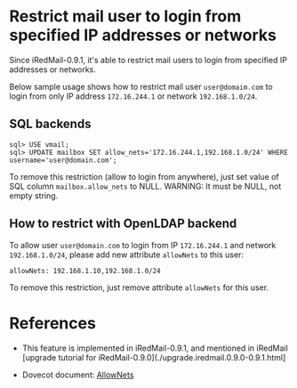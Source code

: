 # Restrict mail user to login from specified IP addresses or networks

Since iRedMail-0.9.1, it's able to restrict mail users to login from specified
IP addresses or networks.

Below sample usage shows how to restrict mail user `user@domaim.com` to login
from only IP address `172.16.244.1` or network `192.168.1.0/24`.

## SQL backends

```
sql> USE vmail;
sql> UPDATE mailbox SET allow_nets='172.16.244.1,192.168.1.0/24' WHERE username='user@domain.com';
```

To remove this restriction (allow to login from anywhere), just set
value of SQL column `mailbox.allow_nets` to NULL. WARNING: It must be NULL,
not empty string.

## How to restrict with OpenLDAP backend

To allow user `user@domain.com` to login from IP `172.16.244.1` and network
`192.168.1.0/24`, please add new attribute `allowNets` to this user:

```
allowNets: 192.168.1.10,192.168.1.0/24
```

To remove this restriction, just remove attribute `allowNets` for this user.

# References

* This feature is implemented in iRedMail-0.9.1, and mentioned in iRedMail
  [upgrade tutorial for iRedMail-0.9.0](./upgrade.iredmail.0.9.0-0.9.1.html]

* Dovecot document: [AllowNets](http://wiki2.dovecot.org/PasswordDatabase/ExtraFields/AllowNets)
